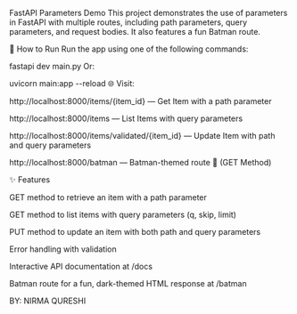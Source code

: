 FastAPI Parameters Demo
This project demonstrates the use of parameters in FastAPI with multiple routes, including path parameters, query parameters, and request bodies. It also features a fun Batman route.

🚀 How to Run
Run the app using one of the following commands:

fastapi dev main.py
Or:

uvicorn main:app --reload
🌐 Visit:

http://localhost:8000/items/{item_id} — Get Item with a path parameter

http://localhost:8000/items — List Items with query parameters

http://localhost:8000/items/validated/{item_id} — Update Item with path and query parameters

http://localhost:8000/batman — Batman-themed route 🦇 (GET Method)

✨ Features

GET method to retrieve an item with a path parameter

GET method to list items with query parameters (q, skip, limit)

PUT method to update an item with both path and query parameters

Error handling with validation

Interactive API documentation at /docs

Batman route for a fun, dark-themed HTML response at /batman

BY: NIRMA QURESHI

